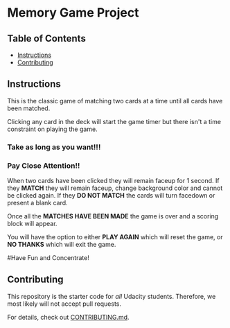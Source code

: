 # Memory Game Project

## Table of Contents

* [Instructions](#instructions)
* [Contributing](#contributing)

## Instructions

This is the classic game of matching two cards at a time until all cards have been matched.

Clicking any card in the deck will start the game timer but there isn't a time constraint on playing the game.
### Take as long as you want!!!

### **Pay Close Attention!!** 
When two cards have been clicked they will remain faceup for 1 second.
If they **MATCH** they will remain faceup, change background color and cannot be clicked again.
If they **DO NOT MATCH** the cards will turn facedown or present a blank card.

Once all the **MATCHES HAVE BEEN MADE** the game is over and a scoring block will appear.

You will have the option to either **PLAY AGAIN** which will reset the game, or **NO THANKS** which will exit the game. 

#Have Fun and Concentrate!


## Contributing

This repository is the starter code for _all_ Udacity students. Therefore, we most likely will not accept pull requests.

For details, check out [CONTRIBUTING.md](CONTRIBUTING.md).
